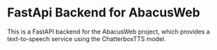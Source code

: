 FastApi Backend for AbacusWeb
========================
This is a FastAPI backend for the AbacusWeb project, which provides a text-to-speech service using the ChatterboxTTS model.